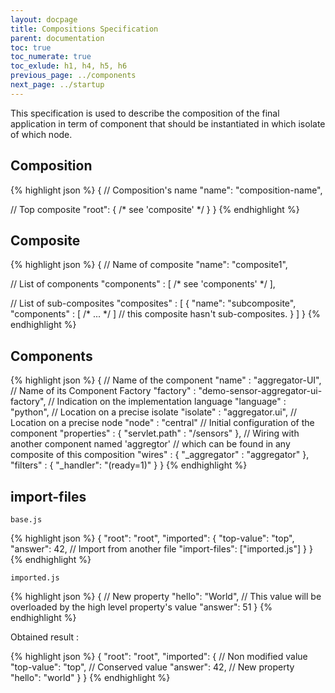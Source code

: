 ```yaml
---
layout: docpage
title: Compositions Specification
parent: documentation
toc: true
toc_numerate: true
toc_exlude: h1, h4, h5, h6
previous_page: ../components
next_page: ../startup
---
```


This specification is used to describe the composition of the final application in term of component that should be instantiated in which isolate of which node.

## Composition

{% highlight json %}
{
  // Composition's name
  "name": "composition-name",
 
  // Top composite
  "root": { /* see 'composite' */ }
}
{% endhighlight %}

## Composite

{% highlight json %}
{
  // Name of composite
  "name": "composite1",
 
  // List of components
  "components" : [ /* see 'components' */ ],
 
  // List of sub-composites
  "composites" : [
     {
       "name": "subcomposite",
       "components" : [ /* ... */ ]
       // this composite hasn't sub-composites.
     }
  ]
}
{% endhighlight %}

## Components

{% highlight json %}
{
  // Name of the component
  "name" : "aggregator-UI",
  // Name of its Component Factory
  "factory" : "demo-sensor-aggregator-ui-factory",
  // Indication on the implementation language
  "language" : "python",
  // Location on a precise isolate
  "isolate" : "aggregator.ui",
  // Location on a precise node
  "node" : "central"
  // Initial configuration of the component
  "properties" : {
    "servlet.path" : "/sensors"
  },
  // Wiring with another component named 'aggregtor' 
  // which can be found in any composite of this composition
  "wires" : {
    "_aggregator" : "aggregator"
  },
  "filters" : {
    "_handler": "(ready=1)"
  }
}
{% endhighlight %}


## import-files

`base.js`

{% highlight json %}
{
  "root": "root",
  "imported": {
    "top-value": "top",
    "answer": 42,
    // Import from another file
    "import-files": ["imported.js"]
  }
}
{% endhighlight %}

`imported.js`

{% highlight json %}
{
  // New property
  "hello": "World",
  // This value will be overloaded by the high level property's value
  "answer": 51
}
{% endhighlight %}

Obtained result : 

{% highlight json %}
{
  "root": "root",
  "imported": {
    // Non modified value
    "top-value": "top",
    // Conserved value
    "answer": 42,
    // New property
    "hello": "world"
  }
}
{% endhighlight %}
